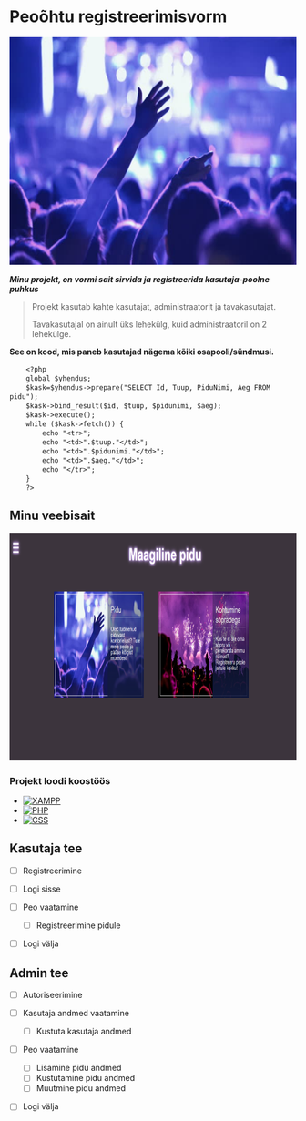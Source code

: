 # Peoõhtu registreerimisvorm
<div align="center">
    <img src="images/party.jpg" alt="Logo" width="600" height="400">

</div>

_**Minu projekt, on vormi sait sirvida ja registreerida kasutaja-poolne puhkus**_
> Projekt kasutab kahte kasutajat, administraatorit ja tavakasutajat.
>
> Tavakasutajal on ainult üks lehekülg, kuid administraatoril on 2 lehekülge.
> 
**See on kood, mis paneb kasutajad nägema kõiki osapooli/sündmusi.**
```
    <?php
    global $yhendus;
    $kask=$yhendus->prepare("SELECT Id, Tuup, PiduNimi, Aeg FROM pidu");
    $kask->bind_result($id, $tuup, $pidunimi, $aeg);
    $kask->execute();
    while ($kask->fetch()) {
        echo "<tr>";
        echo "<td>".$tuup."</td>";
        echo "<td>".$pidunimi."</td>";
        echo "<td>".$aeg."</td>";
        echo "</tr>";
    }
    ?>
```
## Minu veebisait

<a href="https://darjamiljukova22.thkit.ee/jsleht/content/andmebaas/proekt/registr.php">
    <img src="images/skrin.png" alt="Logo" width="800" height="400">
</a>



### Projekt loodi koostöös
* [![XAMPP][XAMPP-shield]][XAMPP-url]
* [![PHP][PHP-shield]][PHP-url]
* [![CSS][CSS-shield]][CSS-url]

## Kasutaja tee

- [ ] Registreerimine
- [ ] Logi sisse
- [ ] Peo vaatamine
    - [ ] Registreerimine pidule
- [ ] Logi välja


## Admin tee

- [ ] Autoriseerimine
- [ ] Kasutaja andmed vaatamine
    - [ ] Kustuta kasutaja andmed    
- [ ] Peo vaatamine
    - [ ] Lisamine pidu andmed
    - [ ] Kustutamine pidu andmed
    - [ ] Muutmine pidu andmed
- [ ] Logi välja


[XAMPP-shield]: https://img.shields.io/badge/XAMPP-F37623?style=for-the-badge&logo=xampp&logoColor=white
[XAMPP-url]: https://www.apachefriends.org/index.html

[PHP-shield]: https://img.shields.io/badge/PHP-777BB4?style=for-the-badge&logo=php&logoColor=white
[PHP-url]: https://www.php.net/

[CSS-shield]: https://img.shields.io/badge/CSS-1572B6?style=for-the-badge&logo=css3&logoColor=white
[CSS-url]: https://developer.mozilla.org/en-US/docs/Web/CSS

[product-screenshot]: images/skrin.png
